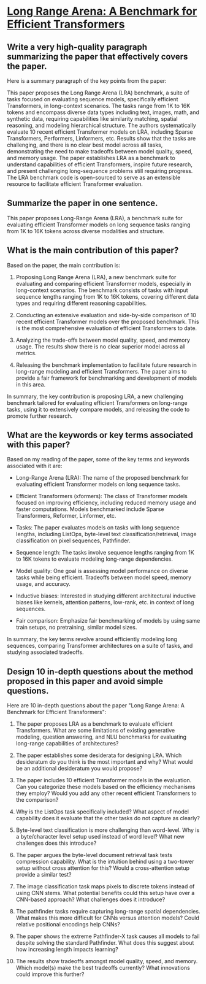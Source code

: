 # [Long Range Arena: A Benchmark for Efficient Transformers](https://arxiv.org/abs/2011.04006)

## Write a very high-quality paragraph summarizing the paper that effectively covers the paper.

 Here is a summary paragraph of the key points from the paper:

This paper proposes the Long Range Arena (LRA) benchmark, a suite of tasks focused on evaluating sequence models, specifically efficient Transformers, in long-context scenarios. The tasks range from 1K to 16K tokens and encompass diverse data types including text, images, math, and synthetic data, requiring capabilities like similarity matching, spatial reasoning, and modeling hierarchical structure. The authors systematically evaluate 10 recent efficient Transformer models on LRA, including Sparse Transformers, Performers, Linformers, etc. Results show that the tasks are challenging, and there is no clear best model across all tasks, demonstrating the need to make tradeoffs between model quality, speed, and memory usage. The paper establishes LRA as a benchmark to understand capabilities of efficient Transformers, inspire future research, and present challenging long-sequence problems still requiring progress. The LRA benchmark code is open-sourced to serve as an extensible resource to facilitate efficient Transformer evaluation.


## Summarize the paper in one sentence.

 This paper proposes Long-Range Arena (LRA), a benchmark suite for evaluating efficient Transformer models on long sequence tasks ranging from 1K to 16K tokens across diverse modalities and structure.


## What is the main contribution of this paper?

 Based on the paper, the main contribution is:

1) Proposing Long Range Arena (LRA), a new benchmark suite for evaluating and comparing efficient Transformer models, especially in long-context scenarios. The benchmark consists of tasks with input sequence lengths ranging from 1K to 16K tokens, covering different data types and requiring different reasoning capabilities.

2) Conducting an extensive evaluation and side-by-side comparison of 10 recent efficient Transformer models over the proposed benchmark. This is the most comprehensive evaluation of efficient Transformers to date.

3) Analyzing the trade-offs between model quality, speed, and memory usage. The results show there is no clear superior model across all metrics.

4) Releasing the benchmark implementation to facilitate future research in long-range modeling and efficient Transformers. The paper aims to provide a fair framework for benchmarking and development of models in this area.

In summary, the key contribution is proposing LRA, a new challenging benchmark tailored for evaluating efficient Transformers on long-range tasks, using it to extensively compare models, and releasing the code to promote further research.


## What are the keywords or key terms associated with this paper?

 Based on my reading of the paper, some of the key terms and keywords associated with it are:

- Long-Range Arena (LRA): The name of the proposed benchmark for evaluating efficient Transformer models on long sequence tasks. 

- Efficient Transformers (xformers): The class of Transformer models focused on improving efficiency, including reduced memory usage and faster computations. Models benchmarked include Sparse Transformers, Reformer, Linformer, etc.

- Tasks: The paper evaluates models on tasks with long sequence lengths, including ListOps, byte-level text classification/retrieval, image classification on pixel sequences, Pathfinder. 

- Sequence length: The tasks involve sequence lengths ranging from 1K to 16K tokens to evaluate modeling long-range dependencies.

- Model quality: One goal is assessing model performance on diverse tasks while being efficient. Tradeoffs between model speed, memory usage, and accuracy.

- Inductive biases: Interested in studying different architectural inductive biases like kernels, attention patterns, low-rank, etc. in context of long sequences.

- Fair comparison: Emphasize fair benchmarking of models by using same train setups, no pretraining, similar model sizes.

In summary, the key terms revolve around efficiently modeling long sequences, comparing Transformer architectures on a suite of tasks, and studying associated tradeoffs.


## Design 10 in-depth questions about the method proposed in this paper and avoid simple questions.

 Here are 10 in-depth questions about the paper "Long Range Arena: A Benchmark for Efficient Transformers":

1) The paper proposes LRA as a benchmark to evaluate efficient Transformers. What are some limitations of existing generative modeling, question answering, and NLU benchmarks for evaluating long-range capabilities of architectures?

2) The paper establishes some desiderata for designing LRA. Which desideratum do you think is the most important and why? What would be an additional desideratum you would propose? 

3) The paper includes 10 efficient Transformer models in the evaluation. Can you categorize these models based on the efficiency mechanisms they employ? Would you add any other recent efficient Transformers to the comparison?

4) Why is the ListOps task specifically included? What aspect of model capability does it evaluate that the other tasks do not capture as clearly?

5) Byte-level text classification is more challenging than word-level. Why is a byte/character level setup used instead of word level? What new challenges does this introduce?

6) The paper argues the byte-level document retrieval task tests compression capability. What is the intuition behind using a two-tower setup without cross attention for this? Would a cross-attention setup provide a similar test?

7) The image classification task maps pixels to discrete tokens instead of using CNN stems. What potential benefits could this setup have over a CNN-based approach? What challenges does it introduce?

8) The pathfinder tasks require capturing long-range spatial dependencies. What makes this more difficult for CNNs versus attention models? Could relative positional encodings help CNNs?

9) The paper shows the extreme Pathfinder-X task causes all models to fail despite solving the standard Pathfinder. What does this suggest about how increasing length impacts learning?

10) The results show tradeoffs amongst model quality, speed, and memory. Which model(s) make the best tradeoffs currently? What innovations could improve this further?
